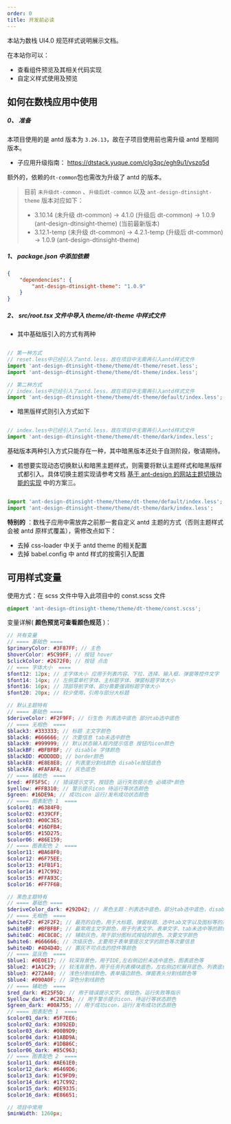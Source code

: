 ```yaml
---
order: 0
title: 开发前必读
---
```


本站为数栈 UI4.0 规范样式说明展示文档。

在本站你可以：

- 查看组件预览及其相关代码实现
- 自定义样式使用及预览

## 如何在数栈应用中使用

##### 0、 准备

本项目使用的是 antd 版本为 `3.26.13`，故在子项目使用前也需升级 antd 至相同版本。

- 子应用升级指南： https://dtstack.yuque.com/clg3qc/egh9u1/vszq5d

额外的，依赖的`dt-common`包也需改为升级了 antd 的版本。

> 目前 `未升级dt-common` 、`升级后dt-common` 以及 `ant-design-dtinsight-theme` 版本对应如下：
>  - 3.10.14 (未升级 dt-common) -> 4.1.0 (升级后 dt-common) -> 1.0.9 (ant-design-dtinsight-theme) (当前最新版本)
>  - 3.12.1-temp (未升级 dt-common) -> 4.2.1-temp (升级后 dt-common) -> 1.0.9 (ant-design-dtinsight-theme)

##### 1、 package.json 中添加依赖

``` json
{
    "dependencies": {
        "ant-design-dtinsight-theme": "1.0.9"
    }
}
```

##### 2、 src/root.tsx 文件中导入 theme/dt-theme 中样式文件

- 其中基础版引入的方式有两种 

``` javascript

// 第一种方式
// reset.less中已经引入了antd.less，故在项目中无需再引入antd样式文件
import 'ant-design-dtinsight-theme/theme/dt-theme/reset.less';
import 'ant-design-dtinsight-theme/theme/dt-theme/index.less';

// 第二种方式
// index.less中已经引入了antd.less，故在项目中无需再引入antd样式文件
import 'ant-design-dtinsight-theme/theme/dt-theme/default/index.less';

```

- 暗黑版样式则引入方式如下

``` javascript

// index.less中已经引入了antd.less，故在项目中无需再引入antd样式文件
import 'ant-design-dtinsight-theme/theme/dt-theme/dark/index.less';

```

基础版本两种引入方式只能存在一种，其中暗黑版本还处于自测阶段，敬请期待。

- 若想要实现动态切换默认和暗黑主题样式，则需要将默认主题样式和暗黑版样式都引入。具体切换主题实现请参考文档 [基于 ant-design 的网站主题切换功能的实现](https://github.com/Erindcl/theme-change-demo/blob/master/doc.md) 中的方案三。

``` javascript

import 'ant-design-dtinsight-theme/theme/dt-theme/default/index.less';
import 'ant-design-dtinsight-theme/theme/dt-theme/dark/index.less';

```

**特别的** ：数栈子应用中需放弃之前那一套自定义 antd 主题的方式（否则主题样式会被 antd 原样式覆盖），需修改点如下：

- 去掉 css-loader 中关于 antd theme 的相关配置
- 去掉 babel.config 中 antd 样式的按需引入配置

## 可用样式变量

使用方式：在 scss 文件中导入此项目中的 const.scss 文件

``` scss
@import 'ant-design-dtinsight-theme/theme/dt-theme/const.scss';
```

变量详解( **颜色预览可查看颜色规范** )：

```scss
// 共有变量
// ==== 基础色 ====
$primaryColor: #3F87FF; // 主色
$hoverColor: #5C99FF; // 按钮 hover
$clickColor: #2672F0; // 按钮 点击
// ==== 字体大小  ====
$font12: 12px; // 主字体大小 应用于列表内容、下拉、选择、输入框、弹窗等控件文字
$font14: 14px; // 左侧菜单栏字体、主标题字体、弹窗标题字体大小
$font16: 16px; // 顶部导航字体、部分需要强调标题字体大小
$font20: 20px; // 较少使用，引用与部分大标题

// 默认主题特有
// ==== 基础色 ====
$deriveColor: #F2F9FF; // 衍生色 列表选中底色 部分tab选中底色
// ==== 无相色  ====
$black3: #333333; // 标题 主文字颜色
$black6: #666666; // 次要信息 tab未选中颜色
$black9: #999999; // 默认状态输入框内提示信息 按钮内icon颜色
$blackBF: #BFBFBF; // disable 字体颜色
$blackDD: #DDDDDD; // border颜色
$blackE8: #E8E8E8; // 列表里分割线颜色 disable按钮底色
$blackFA: #FAFAFA; // 灰色底色
// ==== 辅助色  ====
$red: #FF5F5C; // 错误提示文字、按钮色 运行失败提示色 必填项*颜色
$yellow: #FFB310; // 警示提示icon 待运行等状态颜色
$green: #16DE9A; // 成功icon 运行/发布成功状态颜色
// ==== 图表配色 1  ====
$color01: #6384F0;
$color02: #339CFF;
$color03: #00C3E5;
$color04: #16DFB4;
$color05: #15D275;
$color06: #86E159;
// ==== 图表配色 2  ====
$color11: #BA68F0;
$color12: #6F75EE;
$color13: #1FB1F1;
$color14: #17C992;
$color15: #FFA93C;
$color16: #FF7F6B;

// 黑色主题特有
// ==== 基础色 ====
$deriveColor_dark: #292D42; // 黑色主题：列表选中底色，部分tab选中底色，disable按钮底色
// ==== 无相色  ====
$whiteF2: #F2F2F2; // 最亮的白色，用于大标题、弹窗标题、选中tab文字以及图标等的高亮颜色
$whiteBF: #BFBFBF; // 最常用主文字颜色，用于列表文字、表单文字、tab未选中等的颜色
$white8C: #8C8C8C; // 辅助灰色，用于部分图标式按钮的颜色、次要文字颜色
$white6: #666666; // 次级灰色，主要用于表单里提示文字的颜色等次要信息
$white4D: #4D4D4D; // 置灰不可点击的控件等颜色
// ==== 蓝灰色  ====
$blue1: #0E0E17; // 较深背景色，用于IDE,左右侧边栏未选中底色，图表底色等
$blue2: #1A1C29; // 较浅背景色，用于任务列表模块底色，左右侧边栏展开底色、列表底色、表单底色等
$blue3: #272A40; // 浅色分割线颜色、表单描边颜色、弹窗表头分割线颜色等
$blue4: #090A0F; // 深色分割线颜色
// ==== 辅助色  ====
$red_dark: #E25F5D; // 用于错误提示文字、按钮色，运行失败等指示
$yellow_dark: #C28C3A; // 用于警示提示icon、待运行等状态颜色
$green_dark: #00A755; // 用于成功icon，运行/发布成功状态颜色
// ==== 图表配色 1  ====
$color01_dark: #5F7EE6;
$color02_dark: #3092ED;
$color03_dark: #00B9D9;
$color04_dark: #1ABD9A;
$color05_dark: #1DB86C;
$color06_dark: #85C963;
// ==== 图表配色 2  ====
$color11_dark: #AE61E0;
$color12_dark: #6469D6;
$color13_dark: #1C9FD9;
$color14_dark: #17C992;
$color15_dark: #DE9335;
$color16_dark: #E86651;

// 项目中常用
$minWidth: 1260px;
```
